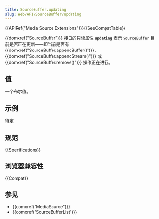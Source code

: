 ```yaml
---
title: SourceBuffer.updating
slug: Web/API/SourceBuffer/updating
---
```


{{APIRef("Media Source Extensions")}}{{SeeCompatTable}}

{{domxref("SourceBuffer")}} 接口的只读属性 **`updating`** 表示 `SourceBuffer` 目前是否正在更新——即当前是否有 {{domxref("SourceBuffer.appendBuffer()")}}、{{domxref("SourceBuffer.appendStream()")}} 或 {{domxref("SourceBuffer.remove()")}} 操作正在进行。

## 值

一个布尔值。

## 示例

待定

## 规范

{{Specifications}}

## 浏览器兼容性

{{Compat}}

## 参见

- {{domxref("MediaSource")}}
- {{domxref("SourceBufferList")}}
